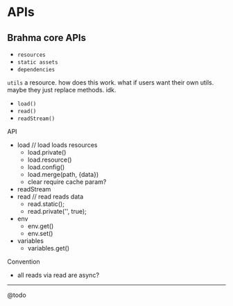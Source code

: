 # APIs

## Brahma core APIs
- `resources`
- `static assets`
- `dependencies`



`utils` a resource. how does this work. what if users want their own utils. maybe they just replace methods. idk.
- `load()`
- `read()`
- `readStream()`

API
- load // load loads resources
  - load.private()
  - load.resource()
  - load.config()
  - load.merge(path, {data})
  - clear require cache param?
- readStream
- read  // read reads data
  - read.static();
  - read.private('', true);
- env
  - env.get()
  - env.set()
- variables
  - variables.get()

Convention
- all reads via read are async?

---

@todo

